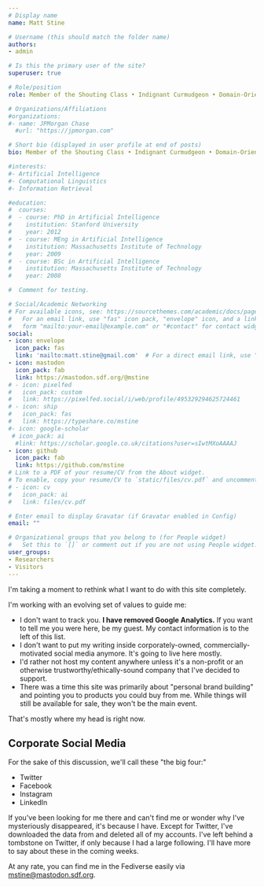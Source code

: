 ```yaml
---
# Display name
name: Matt Stine

# Username (this should match the folder name)
authors:
- admin

# Is this the primary user of the site?
superuser: true

# Role/position
role: Member of the Shouting Class • Indignant Curmudgeon • Domain-Oriented Adaptive Software Architectures • Bitter Southerner • PKM • Staff+ Engineer

# Organizations/Affiliations
#organizations:
#- name: JPMorgan Chase
  #url: "https://jpmorgan.com"

# Short bio (displayed in user profile at end of posts)
bio: Member of the Shouting Class • Indignant Curmudgeon • Domain-Oriented Adaptive Software Architectures • Bitter Southerner • PKM • Staff+ Engineer

#interests:
#- Artificial Intelligence
#- Computational Linguistics
#- Information Retrieval

#education:
#  courses:
#  - course: PhD in Artificial Intelligence
#    institution: Stanford University
#    year: 2012
#  - course: MEng in Artificial Intelligence
#    institution: Massachusetts Institute of Technology
#    year: 2009
#  - course: BSc in Artificial Intelligence
#    institution: Massachusetts Institute of Technology
#    year: 2008

#  Comment for testing.

# Social/Academic Networking
# For available icons, see: https://sourcethemes.com/academic/docs/page-builder/#icons
#   For an email link, use "fas" icon pack, "envelope" icon, and a link in the
#   form "mailto:your-email@example.com" or "#contact" for contact widget.
social:
- icon: envelope
  icon_pack: fas
  link: 'mailto:matt.stine@gmail.com'  # For a direct email link, use "mailto:test@example.org".
- icon: mastodon
  icon_pack: fab
  link: https://mastodon.sdf.org/@mstine
# - icon: pixelfed
#   icon_pack: custom
#   link: https://pixelfed.social/i/web/profile/495329294625724461
# - icon: ship
#   icon_pack: fas
#   link: https://typeshare.co/mstine
#- icon: google-scholar
 # icon_pack: ai
  #link: https://scholar.google.co.uk/citations?user=sIwtMXoAAAAJ
- icon: github
  icon_pack: fab
  link: https://github.com/mstine
# Link to a PDF of your resume/CV from the About widget.
# To enable, copy your resume/CV to `static/files/cv.pdf` and uncomment the lines below.
# - icon: cv
#   icon_pack: ai
#   link: files/cv.pdf

# Enter email to display Gravatar (if Gravatar enabled in Config)
email: ""

# Organizational groups that you belong to (for People widget)
#   Set this to `[]` or comment out if you are not using People widget.
user_groups:
- Researchers
- Visitors
---
```


I'm taking a moment to rethink what I want to do with this site completely.

I'm working with an evolving set of values to guide me:

- I don't want to track you. **I have removed Google Analytics.** If you want to tell me you were here, be my guest. My contact information is to the left of this list.
- I don't want to put my writing inside corporately-owned, commercially-motivated social media anymore. It's going to live here mostly.
- I'd rather not host my content anywhere unless it's a non-profit or an otherwise trustworthy/ethically-sound company that I've decided to support.
- There was a time this site was primarily about "personal brand building" and pointing you to products you could buy from me. While things will still be available for sale, they won't be the main event.

That's mostly where my head is right now.

## Corporate Social Media

For the sake of this discussion, we'll call these "the big four:"

- Twitter
- Facebook
- Instagram
- LinkedIn
  
If you've been looking for me there and can't find me or wonder why I've mysteriously disappeared, it's because I have. Except for Twitter, I've downloaded the data from and deleted all of my accounts. I've left behind a tombstone on Twitter, if only because I had a large following. I'll have more to say about these in the coming weeks.

At any rate, you can find me in the Fediverse easily via [mstine@mastodon.sdf.org](https://mastodon.sdf.org/@mstine).